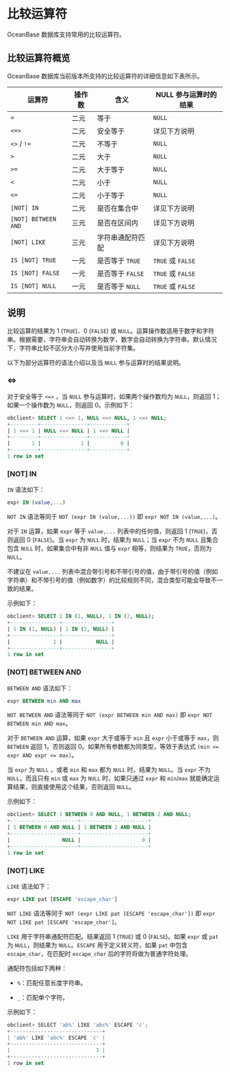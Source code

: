 # 比较运算符

OceanBase 数据库支持常用的比较运算符。

## 比较运算符概览

OceanBase 数据库当前版本所支持的比较运算符的详细信息如下表所示。

|         运算符         | 操作数 |      含义      |  NULL 参与运算时的结果   |
|---------------------|-----|--------------|------------------|
| `=`                 | 二元  | 等于           | `NULL`           |
| `<=>`               | 二元  | 安全等于         | 详见下方说明           |
| `<>` / `!=`         | 二元  | 不等于          | `NULL`           |
| `>`                 | 二元  | 大于           | `NULL`           |
| `>=`                | 二元  | 大于等于         | `NULL`           |
| `<`                 | 二元  | 小于           | `NULL`           |
| `<=`                | 二元  | 小于等于         | `NULL`           |
| `[NOT] IN`          | 二元  | 是否在集合中       | 详见下方说明           |
| `[NOT] BETWEEN AND` | 三元  | 是否在区间内       | 详见下方说明           |
| `[NOT] LIKE`        | 三元  | 字符串通配符匹配     | 详见下方说明           |
| `IS [NOT] TRUE`     | 一元  | 是否等于 `TRUE`  | `TRUE` 或 `FALSE` |
| `IS [NOT] FALSE`    | 一元  | 是否等于 `FALSE` | `TRUE` 或 `FALSE` |
| `IS [NOT] NULL`     | 一元  | 是否等于 `NULL`  | `TRUE` 或 `FALSE` |

## 说明

比较运算的结果为 1 (`TRUE`)、0 (`FALSE`) 或 `NULL`。运算操作数适用于数字和字符串。根据需要，字符串会自动转换为数字，数字会自动转换为字符串。默认情况下，字符串比较不区分大小写并使用当前字符集。

以下为部分运算符的语法介绍以及当 `NULL` 参与运算时的结果说明。

### \<=\>

对于安全等于 `<=>` ，当 `NULL` 参与运算时，如果两个操作数均为 `NULL`，则返回 1；如果一个操作数为 `NULL`，则返回 0。示例如下：

```sql
obclient> SELECT 1 <=> 1, NULL <=> NULL, 1 <=> NULL;
+---------+---------------+------------+
| 1 <=> 1 | NULL <=> NULL | 1 <=> NULL |
+---------+---------------+------------+
|       1 |             1 |          0 |
+---------+---------------+------------+
1 row in set 
```

### \[NOT\] IN

`IN` 语法如下：

```sql
expr IN (value,...)
```

`NOT IN` 语法等同于 `NOT (expr IN (value,...))` 即 `expr NOT IN (value,...)`。

对于 `IN` 运算，如果 `expr` 等于 `value,...` 列表中的任何值，则返回 1 (`TRUE`)，否则返回 0 (`FALSE`)。当 `expr` 为 `NULL` 时，结果为 `NULL`；当 `expr` 不为 `NULL` 且集合包含 `NULL` 时，如果集合中有非 `NULL` 值与 `expr` 相等，则结果为 `TRUE`，否则为 `NULL`。

不建议在 `value,...` 列表中混合带引号和不带引号的值，由于带引号的值（例如字符串）和不带引号的值（例如数字）的比较规则不同，混合类型可能会导致不一致的结果。

示例如下：

```sql
obclient> SELECT 1 IN (1, NULL), 1 IN (2, NULL);
+----------------+----------------+
| 1 IN (1, NULL) | 1 IN (2, NULL) |
+----------------+----------------+
|              1 |           NULL |
+----------------+----------------+
1 row in set 
```

### \[NOT\] BETWEEN AND

`BETWEEN AND` 语法如下：

```sql
expr BETWEEN min AND max
```

`NOT BETWEEN AND` 语法等同于 `NOT (expr BETWEEN min AND max)` 即 `expr NOT BETWEEN min AND max`。

对于 `BETWEEN AND` 运算，如果 `expr` 大于或等于 `min` 且 `expr` 小于或等于 `max`，则 `BETWEEN` 返回 1，否则返回 0。如果所有参数都为同类型，等效于表达式 `(min <= expr AND expr <= max)`。

当 `expr` 为 `NULL` ，或者 `min` 和 `max` 都为 `NULL` 时，结果为 `NULL`。当 `expr` 不为 `NULL`，而且只有 `min` 或 `max` 为 `NULL` 时，如果只通过 `expr` 和 `min`/`max` 就能确定运算结果，则直接使用这个结果，否则返回 `NULL`。

示例如下：

```sql
obclient> SELECT 1 BETWEEN 0 AND NULL, 1 BETWEEN 2 AND NULL;
+----------------------+----------------------+
| 1 BETWEEN 0 AND NULL | 1 BETWEEN 2 AND NULL |
+----------------------+----------------------+
|                 NULL |                    0 |
+----------------------+----------------------+
1 row in set 
```

### \[NOT\] LIKE

`LIKE` 语法如下：

```sql
expr LIKE pat [ESCAPE 'escape_char']
```

`NOT LIKE` 语法等同于 `NOT (expr LIKE pat [ESCAPE 'escape_char'])` 即 `expr NOT LIKE pat [ESCAPE 'escape_char']`。

`LIKE` 用于字符串通配符匹配。结果返回 1 (`TRUE`) 或 0 (`FALSE`)。如果 `expr` 或 `pat` 为 `NULL`，则结果为 `NULL`。`ESCAPE` 用于定义转义符，如果 `pat` 中包含 `escape_char`，在匹配时 `escape_char` 后的字符将做为普通字符处理。

通配符包括如下两种：

* `%`：匹配任意长度字符串。

* `_`：匹配单个字符。

示例如下：

```javascript
obclient> SELECT 'ab%' LIKE 'abc%' ESCAPE 'c';
+------------------------------+
| 'ab%' LIKE 'abc%' ESCAPE 'c' |
+------------------------------+
|                            1 |
+------------------------------+
1 row in set 
```
